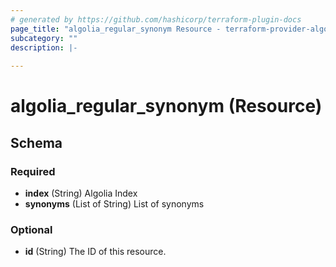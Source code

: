 ```yaml
---
# generated by https://github.com/hashicorp/terraform-plugin-docs
page_title: "algolia_regular_synonym Resource - terraform-provider-algolia"
subcategory: ""
description: |-
  
---
```


# algolia_regular_synonym (Resource)





<!-- schema generated by tfplugindocs -->
## Schema

### Required

- **index** (String) Algolia Index
- **synonyms** (List of String) List of synonyms

### Optional

- **id** (String) The ID of this resource.


